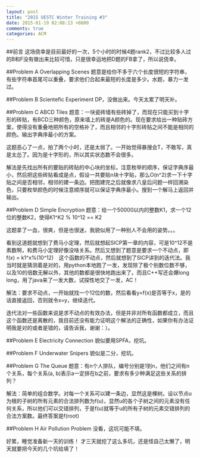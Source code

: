 ```yaml
---
layout: post
title: "2015 UESTC Winter Training #3"
date: 2015-01-19 02:08:13 +0800
comments: true
categories: ACM  
---
```


##前言
这场侥幸是目前最好的一次，5个小时的时候4题rank2，不过比较多人过的B和F没有做出来比较可惜，只是很幸运地把D题的FB拿了，所以说侥幸。

##Problem A	Overlapping Scenes
题意是给你不多于六个长度很短的字符串，有些字符串首尾可以重叠，要求他们合起来最短的长度是多少。水题，暴力一发过。

##Problem B	Scientefic Experiment
DP，没做出来。今天太累了明天补。

##Problem C	ABCD Tiles
题意：一块瓷砖墙有些砖掉了，而现在只能买到十字形的砖贴，有BCD三种颜色，原来墙上的砖是A颜色的。现在要求给出一种贴砖方案，使得没有重叠地把所有的空格补了，而且相邻的十字形砖贴之间不能是相同的颜色。输出字典序最小的方案。

这题恶心了一点，拍了两个小时，还是太弱了。一开始觉得暴搜会T，不敢写，真是太怂了。因为是十字形的，所以其实状态数不会很多。

解法是先找出所有的要贴的砖贴的中心块的坐标，注意枚举的顺序，保证字典序最小，然后把这些砖贴看成是点，假设一共要贴n块十字贴，那么O(n^2)求一下十字贴之间是否相邻，相邻的建一条边。把图建完之后就像求八皇后问题一样回溯染色，只要枚举颜色的时候注意顺序就可以保证字典序最小。搜到一个解马上返回并输出。


##Problem D	Simple Encryption
题意：给一个50000以内的整数K1，求一个12位的整数K2，使得K1^K2 % 10^12 == K2

这题拿了一血，很爽，但是也很迷，我貌似用了一种别人不会用的姿势。。。

看到这道题就想到了费马小定理，然后就想起SICP第一章的内容，可是10^12不是素数啊，和费马小定理好像没啥关系。然后又想到了题意是要求一个不动点，即f(x) = k1^x%(10^12)　这个函数的不动点，然后就想到了SICP讲到的迭代法。我当时就是猜测着是对的，用python本地跑了一发，发现除了极个别数位数不够，以及10的倍数无解以外，其他的数都是很快地跑出来了。而且C++写还会爆long long，用了java来了一发大数，试探性地交了一发，AC！

解法：要求不动点，一开始就找一个12位的数，然后看看y=f(x)是否等于x，是的话直接返回，否则就令x=y，继续迭代。

迭代法对一些函数来说是求不动点的有效办法，但是并非对所有函数都成立，而且这个函数还是离散的，我目前还没有能力证明这个解法的正确性，如果你有办法证明我是对的或者是错的，请告诉我，谢谢：）。

##Problem E	Electricity Connection
貌似要用SPFA，挖坑。

##Problem F	Underwater Snipers
貌似是二分，挖坑。

##Problem G	The Queue
题意：有n个人排队，编号分别是1到n，他们之间有n个关系，每个关系(a, b)表示a一定排在b之前，要求有多少种满足这些关系的排列？

解法：简单的组合数学。对每一个关系可以建一条边，显然这是棵树。设以节点u为根的子树的所有元素的合法排列数为f(u)，显然u的各个子树之间的元素没有任何关系，所以他们可以交错排列，于是f(u)就等于u的所有子树的元素交错排列的合法方案数。最终答案是f(root)

##Problem H	Air Pollution Problem
没看，这坑可能不填。


好累，睡觉准备新一天的训练！
才三天就挖了这么多坑，还是怪自己太懒了，明天就要把今天的几个坑给填了！
